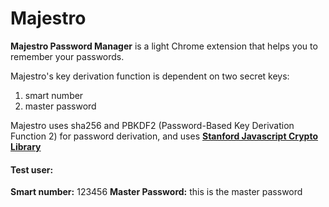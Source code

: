 # Majestro
__Majestro Password Manager__ is a light Chrome extension that helps you to remember your passwords. 

Majestro's key derivation function is dependent on two secret keys: 

1. smart number 
2. master password 

Majestro uses sha256 and PBKDF2 (Password-Based Key Derivation Function 2) for password derivation, and uses [__Stanford Javascript Crypto Library__](https://github.com/bitwiseshiftleft/sjcl)

#### Test user:
__Smart number:__ 123456
__Master Password:__ this is the master password 
